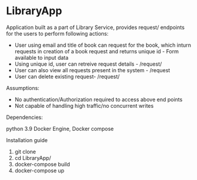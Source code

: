 # LibraryApp

Application built as a part of Library Service, provides request/ endpoints for the users to perform following actions:
- User using email and title of book can request for the book, which inturn requests in creation of a book request and returns unique id - Form available to input data
- Using unique id, user can retreive request details - /request/<id>
- User can also view all requests present in the system - /request
- User can delete existing request- /request/<id>

Assumptions:
- No authentication/Authorization required to access above end points
- Not capable of handling high traffic/no concurrent writes


Dependencies:

python 3.9
Docker Engine, Docker compose


Installation guide

1. git clone
2. cd LibraryApp/
3. docker-compose build
4. docker-compose up
